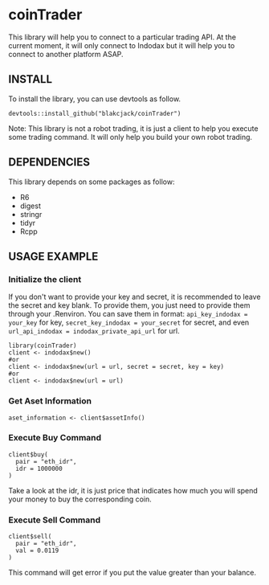 coinTrader
===========

This library will help you to connect to a particular trading API. At the current moment, it will only connect to Indodax but it will help you to connect to another platform ASAP.

## INSTALL

To install the library, you can use devtools as follow.

```
devtools::install_github("blakcjack/coinTrader")
```

Note: This library is not a robot trading, it is just a client to help you execute some trading command. It will only help you build your own robot trading.

## DEPENDENCIES

This library depends on some packages as follow:

- R6
- digest
- stringr
- tidyr
- Rcpp

## USAGE EXAMPLE

### Initialize the client

If you don't want to provide your key and secret, it is recommended to leave the secret and key blank. To provide them, you just need to provide them through your .Renviron. You can save them in format: `api_key_indodax = your_key` for key,  `secret_key_indodax = your_secret` for secret, and even `url_api_indodax = indodax_private_api_url` for url.

```
library(coinTrader)
client <- indodax$new()
#or
client <- indodax$new(url = url, secret = secret, key = key)
#or
client <- indodax$new(url = url)
```

### Get Aset Information

```
aset_information <- client$assetInfo()
```

### Execute Buy Command

```
client$buy(
  pair = "eth_idr",
  idr = 1000000
)
```

Take a look at the idr, it is just price that indicates how much you will spend your money to buy the corresponding coin.

### Execute Sell Command

```
client$sell(
  pair = "eth_idr",
  val = 0.0119
)
```

This command will get error if you put the value greater than your balance.
